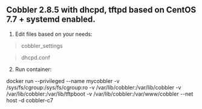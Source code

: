 ## Cobbler 2.8.5 with dhcpd, tftpd based on CentOS 7.7 + systemd enabled.

1. Edit files based on your needs:

>cobbler_settings

>dhcpd.conf



2. Run container:

docker run --privileged --name mycobbler -v /sys/fs/cgroup:/sys/fs/cgroup:ro -v /var/lib/cobbler:/var/lib/cobbler -v /var/lib/cobbler:/var/lib/tftpboot -v /var/lib/cobbler:/var/www/cobbler --net host -d cobbler-c7
